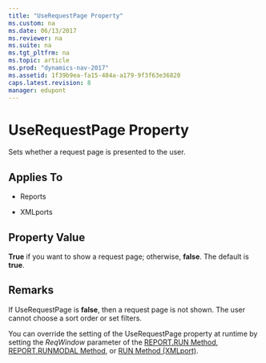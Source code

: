 ```yaml
---
title: "UseRequestPage Property"
ms.custom: na
ms.date: 06/13/2017
ms.reviewer: na
ms.suite: na
ms.tgt_pltfrm: na
ms.topic: article
ms.prod: "dynamics-nav-2017"
ms.assetid: 1f39b9ea-fa15-484a-a179-9f3f63e36820
caps.latest.revision: 8
manager: edupont
---
```

# UseRequestPage Property
Sets whether a request page is presented to the user.  
  
## Applies To  
  
-   Reports  
  
-   XMLports  
  
## Property Value  
 **True** if you want to show a request page; otherwise, **false**. The default is **true**.  
  
## Remarks  
 If UseRequestPage is **false**, then a request page is not shown. The user cannot choose a sort order or set filters.  
  
 You can override the setting of the UseRequestPage property at runtime by setting the *ReqWindow* parameter of the [REPORT.RUN Method](../methods/devenv-report-run-method.md), [REPORT.RUNMODAL Method](../methods/devenv-report-runmodal-method.md), or [RUN Method \(XMLport\)](../methods/devenv-run-method-XMLport.md).